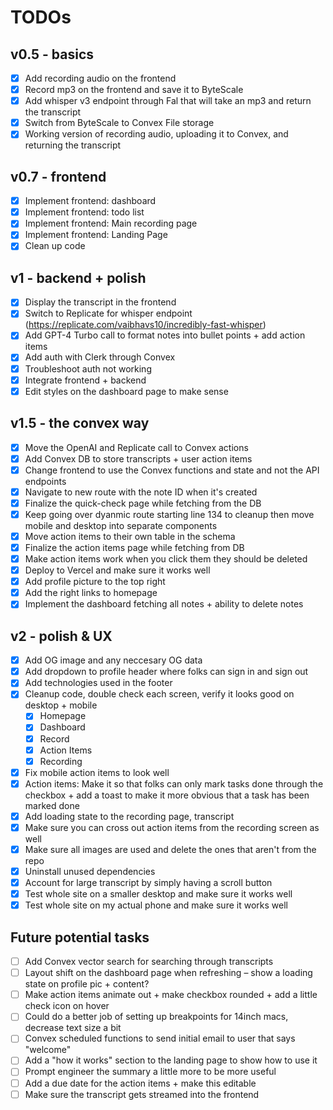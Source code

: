 # TODOs

## v0.5 - basics

- [x] Add recording audio on the frontend
- [x] Record mp3 on the frontend and save it to ByteScale
- [x] Add whisper v3 endpoint through Fal that will take an mp3 and return the transcript
- [x] Switch from ByteScale to Convex File storage
- [x] Working version of recording audio, uploading it to Convex, and returning the transcript

## v0.7 - frontend

- [x] Implement frontend: dashboard
- [x] Implement frontend: todo list
- [x] Implement frontend: Main recording page
- [x] Implement frontend: Landing Page
- [x] Clean up code

## v1 - backend + polish

- [x] Display the transcript in the frontend
- [x] Switch to Replicate for whisper endpoint (https://replicate.com/vaibhavs10/incredibly-fast-whisper)
- [x] Add GPT-4 Turbo call to format notes into bullet points + add action items
- [x] Add auth with Clerk through Convex
- [x] Troubleshoot auth not working
- [x] Integrate frontend + backend
- [x] Edit styles on the dashboard page to make sense

## v1.5 - the convex way

- [x] Move the OpenAI and Replicate call to Convex actions
- [x] Add Convex DB to store transcripts + user action items
- [x] Change frontend to use the Convex functions and state and not the API endpoints
- [x] Navigate to new route with the note ID when it's created
- [x] Finalize the quick-check page while fetching from the DB
- [x] Keep going over dyanmic route starting line 134 to cleanup then move mobile and desktop into separate components
- [x] Move action items to their own table in the schema
- [x] Finalize the action items page while fetching from DB
- [x] Make action items work when you click them they should be deleted
- [x] Deploy to Vercel and make sure it works well
- [x] Add profile picture to the top right
- [x] Add the right links to homepage
- [x] Implement the dashboard fetching all notes + ability to delete notes

## v2 - polish & UX

- [x] Add OG image and any neccesary OG data
- [x] Add dropdown to profile header where folks can sign in and sign out
- [x] Add technologies used in the footer
- [x] Cleanup code, double check each screen, verify it looks good on desktop + mobile
  - [x] Homepage
  - [x] Dashboard
  - [x] Record
  - [x] Action Items
  - [x] Recording
- [x] Fix mobile action items to look well
- [x] Action items: Make it so that folks can only mark tasks done through the checkbox + add a toast to make it more obvious that a task has been marked done
- [x] Add loading state to the recording page, transcript
- [x] Make sure you can cross out action items from the recording screen as well
- [x] Make sure all images are used and delete the ones that aren't from the repo
- [x] Uninstall unused dependencies
- [x] Account for large transcript by simply having a scroll button
- [x] Test whole site on a smaller desktop and make sure it works well
- [x] Test whole site on my actual phone and make sure it works well

## Future potential tasks

- [ ] Add Convex vector search for searching through transcripts
- [ ] Layout shift on the dashboard page when refreshing – show a loading state on profile pic + content?
- [ ] Make action items animate out + make checkbox rounded + add a little check icon on hover
- [ ] Could do a better job of setting up breakpoints for 14inch macs, decrease text size a bit
- [ ] Convex scheduled functions to send initial email to user that says "welcome"
- [ ] Add a "how it works" section to the landing page to show how to use it
- [ ] Prompt engineer the summary a little more to be more useful
- [ ] Add a due date for the action items + make this editable
- [ ] Make sure the transcript gets streamed into the frontend
